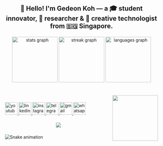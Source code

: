 <h2 align="center">👋 Hello! I'm Gedeon Koh — a 🎓 student innovator, 🔬 researcher & 🧠 creative technologist from 🇸🇬 Singapore.</h2>

###

<div align="center">
  <img src="https://github-readme-stats.vercel.app/api?username=coolhango&hide_title=true&hide_rank=true&show_icons=true&include_all_commits=true&count_private=true&disable_animations=false&theme=dracula&locale=en&hide_border=false" height="150" alt="stats graph"  />
  <img src="https://streak-stats.demolab.com?user=coolhango&locale=en&mode=daily&theme=dracula&hide_border=false&border_radius=5" height="150" alt="streak graph"  />
  <img src="https://github-readme-stats.vercel.app/api/top-langs?username=coolhango&locale=en&hide_title=false&layout=compact&card_width=320&langs_count=5&theme=dracula&hide_border=false&custom_title=Languages" height="150" alt="languages graph"  />
</div>

###

<br clear="both">

<img align="right" height="150" src="https://imagekit.io/tools/asset-public-link?detail=%7B%22name%22%3A%22Profile%20Picture.png%22%2C%22type%22%3A%22image%2Fpng%22%2C%22signedurl_expire%22%3A%222028-05-09T02%3A23%3A08.977Z%22%2C%22signedUrl%22%3A%22https%3A%2F%2Fmedia-hosting.imagekit.io%2Fe8084ac91c1e4953%2FProfile%2520Picture.png%3FExpires%3D1841451789%26Key-Pair-Id%3DK2ZIVPTIP2VGHC%26Signature%3DdlcBlVAtQ7PKMQR37aY9XrWnf-FE1toH0IkJHYyXnwLlPCHS7VbLgFv3FkttoJWLfXirGryjqkcHF4SisfOJWPyhaM4sQIMgBzJKgeI~spPv1BKV0rEvVViKgjD~nuGIoDDIcpaB4s2wU6ZhbK3QkPRs~B2bg2VKR9jI87eRWmrVcBAAXzMM-Wiw~pTbdxngTYMSfUS3w2~ZHcLpykAASsJEK7APRR-5VVnxbaR8aAEqH8jRyY1O8SzFnZJnYXXT6fm-XNzFaBNmn-x-S2h3DBRaXS6F~qDQ4Ms1-d2dSUIDxOT4u6p5sUeGA9HK8RxvXikcUSSX3Dab0Ouo2lFB4Q__%22%7D"  />

###

<div align="left">
  <a href="https://www.youtube.com/channel/UCCoLy0ZKSDy6Pbpc_p9Afaw" target="_blank">
    <img src="https://img.shields.io/static/v1?message=Youtube&logo=youtube&label=&color=FF0000&logoColor=white&labelColor=&style=for-the-badge" height="41" alt="youtube logo"  />
  </a>
  <a href="https://www.linkedin.com/in/gedeon-koh-919b3a293" target="_blank">
    <img src="https://img.shields.io/static/v1?message=LinkedIn&logo=linkedin&label=&color=0077B5&logoColor=white&labelColor=&style=for-the-badge" height="41" alt="linkedin logo"  />
  </a>
  <a href="https://www.instagram.com/gedeonkoh/" target="_blank">
    <img src="https://img.shields.io/static/v1?message=Instagram&logo=instagram&label=&color=E4405F&logoColor=white&labelColor=&style=for-the-badge" height="41" alt="instagram logo"  />
  </a>
  <a href="https://t.me/gedeonkoh" target="_blank">
    <img src="https://img.shields.io/static/v1?message=Telegram&logo=telegram&label=&color=2CA5E0&logoColor=white&labelColor=&style=for-the-badge" height="41" alt="telegram logo"  />
  </a>
  <a href="coolhango451@gmail.com" target="_blank">
    <img src="https://img.shields.io/static/v1?message=Gmail&logo=gmail&label=&color=D14836&logoColor=white&labelColor=&style=for-the-badge" height="41" alt="gmail logo"  />
  </a>
  <a href="+65 90653220" target="_blank">
    <img src="https://img.shields.io/static/v1?message=Whatsapp&logo=whatsapp&label=&color=25D366&logoColor=white&labelColor=&style=for-the-badge" height="41" alt="whatsapp logo"  />
  </a>
</div>

###

<div align="center">
  <img src="https://profile-counter.glitch.me/coolhango/count.svg?"  />
</div>

###

<img src="https://raw.githubusercontent.com/coolhango/coolhango/output/snake.svg" alt="Snake animation" />

###
